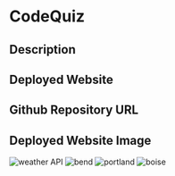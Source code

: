 # CodeQuiz


## Description

## Deployed Website

## Github Repository URL

## Deployed Website Image
![weather API](https://user-images.githubusercontent.com/67669417/101852276-215b1700-3b12-11eb-9360-297b5abcdb9d.PNG)
![bend](https://user-images.githubusercontent.com/67669417/101852298-2e780600-3b12-11eb-9720-03760b071af1.PNG)
![portland](https://user-images.githubusercontent.com/67669417/101852310-33d55080-3b12-11eb-87e0-ed5b469873ac.PNG)
![boise](https://user-images.githubusercontent.com/67669417/101852313-359f1400-3b12-11eb-8e5a-23c1ad4c9e70.PNG)

